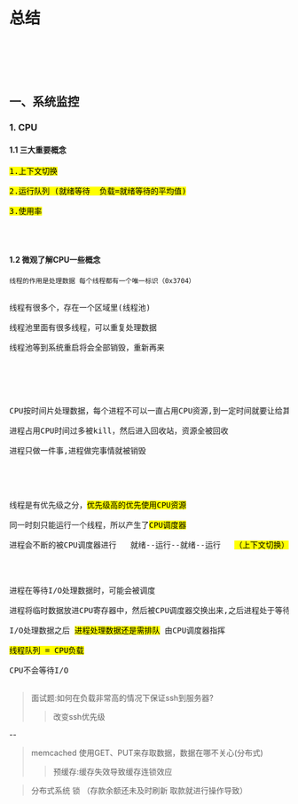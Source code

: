 # 总结


<br>
</br>
<br>
</br>


## 一、系统监控

### 1. CPU

#### 1.1 三大重要概念

<pre>
<mark>1.上下文切换</mark>

<mark>2.运行队列 (就绪等待  负载=就绪等待的平均值)</mark>

<mark>3.使用率</mark> 
</pre>

<br>
</br>

#### 1.2 微观了解CPU一些概念  
  
``线程的作用是处理数据 每个线程都有一个唯一标识（0x3704）``

<pre> 
线程有很多个，存在一个区域里(线程池)

线程池里面有很多线程，可以重复处理数据

线程池等到系统重启将会全部销毁，重新再来
 </pre>
 
<br>
</br>
 
 
 <pre>

CPU按时间片处理数据，每个进程不可以一直占用CPU资源,到一定时间就要让给其他进程

进程占用CPU时间过多被kill，然后进入回收站，资源全被回收

进程只做一件事,进程做完事情就被销毁
</pre>
 
 
 <br>
</br>
 
 
 
<pre> 
线程是有优先级之分，<mark>优先级高的优先使用CPU资源</mark>

同一时刻只能运行一个线程，所以产生了<mark>CPU调度器</mark>

进程会不断的被CPU调度器进行   就绪--运行--就绪--运行   <mark>（上下文切换）</mark>
</pre>

<br>
</br>

<pre>
进程在等待I/O处理数据时，可能会被调度 

进程将临时数据放进CPU寄存器中，然后被CPU调度器交换出来,之后进程处于等待状态

I/O处理数据之后 <mark>进程处理数据还是需排队</mark> 由CPU调度器指挥

<mark>线程队列 = CPU负载</mark>
    
CPU不会等待I/O
  </pre>  


> 面试题:如何在负载非常高的情况下保证ssh到服务器? 
>> 改变ssh优先级
    

--
> memcached 使用GET、PUT来存取数据，数据在哪不关心(分布式)
>> 预缓存:缓存失效导致缓存连锁效应
     

> 分布式系统 锁 （存款余额还未及时刷新 取款就进行操作导致）

 


